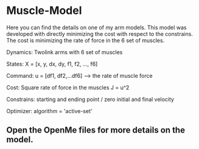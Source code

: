 # Muscle-Model

Here you can find the details on one of my arm models. This model was developed with directly minimizing the cost with respect to the constrains. The cost is minimizing the rate of force in the 6 set of muscles. 

Dynamics: Twolink arms with 6 set of muscles

States: X = [x, y, dx, dy, f1, f2, ..., f6]

Command: u = [df1, df2,...df6] --> the rate of muscle force

Cost: Square rate of force in the muscles J = u^2

Constrains: starting and ending point / zero initial and final velocity

Optimizer: algorithm = 'active-set'

## Open the OpenMe files for more details on the model. 
